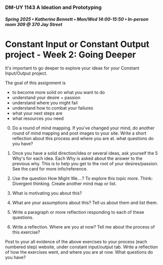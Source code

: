 ### DM-UY 1143 A Ideation and Prototyping
##### Spring 2025 • Katherine Bennett • Mon/Wed 14:00-15:50 • In-person room 309 @ 370 Jay Street

# Constant Input or Constant Output project - Week 2: Going Deeper

It's important to go deeper to explore your ideas for your Constant Input/Output project. 

The goal of this assignment is 

* to become more solid on what you want to do
* understand your desire + passion
* understand where you might fail
* understand how to combat your failures
* what your next steps are
* what resources you need


0. Do a round of mind mapping. If you've changed your mind, do another round of mind mapping and post images to your site. Write a short reflection about this process and where you are at. what questions do you have?

1. Once you have a solid direction/idea or several ideas, ask yourself the 5 Why's for each idea. Each Why is asked about the answer to the previous why. This is to help you get to the root of your desires/passion. See the card for more info/reference.

2. Use the question How Might We....? To explore this topic more. Think: Divergent thinking. Create another mind map or list.

3. What is motivating you about this?

4. What are your assumptions about this? Tell us about them and list them.

5. Write a paragraph or more reflection responding to each of these questions. 

7. Write a reflection. Where are you at now? Tell me about the process of this exercise?

Post to your all evidence of the above exercises to your process (each numbered step) website, under constant input/output tab. Write a reflection of how the exercises went, and where you are at now. What questions do you have?

